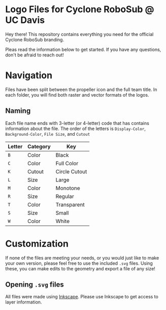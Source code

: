 # Logo Files for Cyclone RoboSub @ UC Davis
Hey there! This repository contains everything you need for the official Cyclone RoboSub branding. 

Pleas read the information below to get started. If you have any questions, don't be afraid to reach out!

# Navigation
Files have been split between the propeller icon and the full team title. In each folder, you will find both raster and vector formats of the logos. 

## Naming
Each file name ends with 3-letter (or 4-letter) code that has contains information about the file. The order of the letters is `Display-Color`, `Background-Color`, `File Size`, and `Cutout` 

| Letter | Category | Key           |
| ------ | -------- | ------------- |
| `B`    | Color    | Black         |
| `C`    | Color    | Full Color    |
| `K`    | Cutout   | Circle Cutout |
| `L`    | Size     | Large         |
| `M`    | Color    | Monotone      |
| `R`    | Size     | Regular       |
| `T`    | Color    | Transparent   |
| `S`    | Size     | Small         |
| `W`    | Color    | White         | 

# Customization
If none of the files are meeting your needs, or you would just like to make your own version, please feel free to use the included `.svg` files. Using these, you can make edits to the geometry and  export a file of any size!

## Opening `.svg` files
All files were made using [Inkscape](https://inkscape.org/). Please use Inkscape to get access to layer information. 
